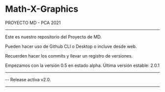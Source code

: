 # Math-X-Graphics
PROYECTO MD - PCA 2021

****************************************************************

Este es nuestro repositorio del Proyecto de MD.

Pueden hacer uso de Github CLI o Desktop o incluve desde web.

Recuerden hacer los commits y llevar un registro de versiones.

Empezamos con la versión 0.5 en estado alpha.
Última versión estable: 2.0.1


***************************************************************
-- Release activa v2.0.
***************************************************************
